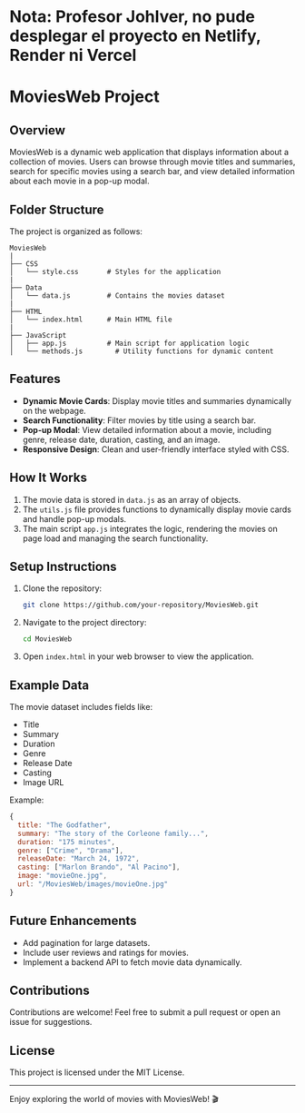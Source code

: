 # Nota: Profesor Johlver, no pude desplegar el proyecto en Netlify, Render ni Vercel

# MoviesWeb Project

## Overview
MoviesWeb is a dynamic web application that displays information about a collection of movies. Users can browse through movie titles and summaries, search for specific movies using a search bar, and view detailed information about each movie in a pop-up modal.

## Folder Structure
The project is organized as follows:

```
MoviesWeb
|
├── CSS
│   └── style.css       # Styles for the application
|
├── Data
│   └── data.js         # Contains the movies dataset
|
├── HTML
│   └── index.html      # Main HTML file
|
├── JavaScript
│   ├── app.js          # Main script for application logic
│   └── methods.js        # Utility functions for dynamic content
```

## Features
- **Dynamic Movie Cards**: Display movie titles and summaries dynamically on the webpage.
- **Search Functionality**: Filter movies by title using a search bar.
- **Pop-up Modal**: View detailed information about a movie, including genre, release date, duration, casting, and an image.
- **Responsive Design**: Clean and user-friendly interface styled with CSS.

## How It Works
1. The movie data is stored in `data.js` as an array of objects.
2. The `utils.js` file provides functions to dynamically display movie cards and handle pop-up modals.
3. The main script `app.js` integrates the logic, rendering the movies on page load and managing the search functionality.

## Setup Instructions
1. Clone the repository:
   ```bash
   git clone https://github.com/your-repository/MoviesWeb.git
   ```
2. Navigate to the project directory:
   ```bash
   cd MoviesWeb
   ```
3. Open `index.html` in your web browser to view the application.

## Example Data
The movie dataset includes fields like:
- Title
- Summary
- Duration
- Genre
- Release Date
- Casting
- Image URL

Example:
```javascript
{
  title: "The Godfather",
  summary: "The story of the Corleone family...",
  duration: "175 minutes",
  genre: ["Crime", "Drama"],
  releaseDate: "March 24, 1972",
  casting: ["Marlon Brando", "Al Pacino"],
  image: "movieOne.jpg",
  url: "/MoviesWeb/images/movieOne.jpg"
}
```

## Future Enhancements
- Add pagination for large datasets.
- Include user reviews and ratings for movies.
- Implement a backend API to fetch movie data dynamically.

## Contributions
Contributions are welcome! Feel free to submit a pull request or open an issue for suggestions.

## License
This project is licensed under the MIT License.

---

Enjoy exploring the world of movies with MoviesWeb! 🎬

